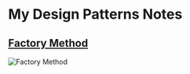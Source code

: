 
# My Design Patterns Notes

## [Factory Method](./src/design-patterns/factory-method/README.md)

![Factory Method](./src/design-patterns/factory-method/images/mermaid.png)


